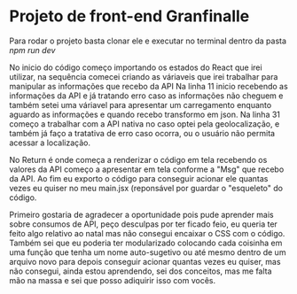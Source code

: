 # Projeto de front-end Granfinalle

Para rodar o projeto basta clonar ele e executar no terminal dentro da pasta *npm run dev*

No inicio do código começo importando os estados do React que irei utilizar, na sequência comecei criando as váriaveis que irei trabalhar para manipular as informações que recebo da API
Na linha 11 inicio recebendo as informações da API e já tratando erro caso as informações não cheguem e também setei uma váriavel para apresentar um carregamento enquanto aguardo as informações e quando recebo transformo em json.
Na linha 31 começo a trabalhar com a API nativa no caso optei pela geolocalização, e também já faço a tratativa de erro caso ocorra, ou o usuário não permita acessar a localização.

No Return é onde começa a renderizar o código em tela recebendo os valores da API começo a apresentar em tela conforme a "Msg" que recebo da API. Ao fim eu exporto o código para conseguir acionar ele quantas vezes eu quiser no meu main.jsx (reponsável por guardar o "esqueleto" do código.

Primeiro gostaria de agradecer a oportunidade pois pude aprender mais sobre consumos de API, peço desculpas por ter ficado feio, eu queria ter feito algo relativo ao natal mas não consegui encaixar o CSS com o código. Também sei que eu poderia ter modularizado colocando cada coisinha em uma função que tenha um nome auto-sugetivo ou até mesmo dentro de um arquivo novo para depois conseguir acionar quantas vezes eu quiser, mas não consegui, ainda estou aprendendo, sei dos conceitos, mas me falta mão na massa e sei que posso adiquirir isso com vocês.
